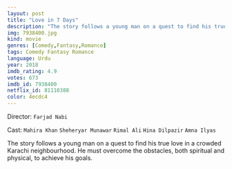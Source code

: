 ```yaml
---
layout: post
title: "Love in 7 Days"
description: "The story follows a young man on a quest to find his true love in a crowded Karachi neighbourhood. He must overcome the obstacles, both spiritual and physical, to achieve his goals..."
img: 7938400.jpg
kind: movie
genres: [Comedy,Fantasy,Romance]
tags: Comedy Fantasy Romance 
language: Urdu
year: 2018
imdb_rating: 4.9
votes: 673
imdb_id: 7938400
netflix_id: 81110388
color: 4ecdc4
---
```

Director: `Farjad Nabi`  

Cast: `Mahira Khan` `Sheheryar Munawar` `Rimal Ali` `Hina Dilpazir` `Amna Ilyas` 

The story follows a young man on a quest to find his true love in a crowded Karachi neighbourhood. He must overcome the obstacles, both spiritual and physical, to achieve his goals.